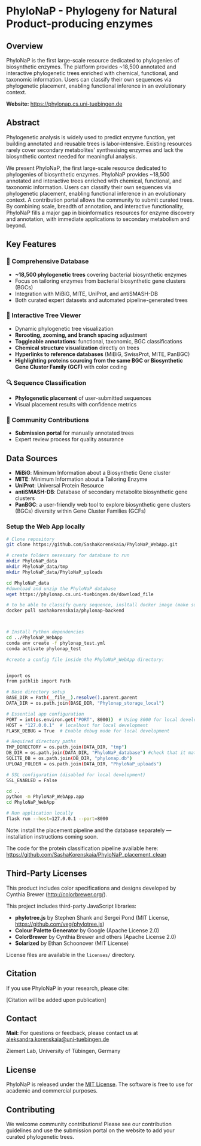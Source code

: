 # PhyloNaP -  Phylogeny for Natural Product-producing enzymes

## Overview

PhyloNaP is the first large-scale resource dedicated to phylogenies of biosynthetic enzymes. The platform provides ~18,500 annotated and interactive phylogenetic trees enriched with chemical, functional, and taxonomic information. Users can classify their own sequences via phylogenetic placement, enabling functional inference in an evolutionary context.

**Website:** https://phylonap.cs.uni-tuebingen.de

## Abstract

Phylogenetic analysis is widely used to predict enzyme function, yet building annotated and reusable trees is labor-intensive. Existing resources rarely cover secondary metabolites' synthesising enzymes and lack the biosynthetic context needed for meaningful analysis.

We present PhyloNaP, the first large-scale resource dedicated to phylogenies of biosynthetic enzymes. PhyloNaP provides ~18,500 annotated and interactive trees enriched with chemical, functional, and taxonomic information. Users can classify their own sequences via phylogenetic placement, enabling functional inference in an evolutionary context. A contribution portal allows the community to submit curated trees. By combining scale, breadth of annotation, and interactive functionality, PhyloNaP fills a major gap in bioinformatics resources for enzyme discovery and annotation, with immediate applications to secondary metabolism and beyond.

## Key Features

### 🧬 Comprehensive Database
- **~18,500 phylogenetic trees** covering bacterial biosynthetic enzymes
- Focus on tailoring enzymes from bacterial biosynthetic gene clusters (BGCs)
- Integration with MiBiG, MITE, UniProt, and antiSMASH-DB
- Both curated expert datasets and automated pipeline-generated trees


### 🌳 Interactive Tree Viewer
- Dynamic phylogenetic tree visualization
- **Rerooting, zooming, and branch spacing** adjustment
- **Toggleable annotations**: functional, taxonomic, BGC classifications
- **Chemical structure visualization** directly on trees
- **Hyperlinks to reference databases** (MiBiG, SwissProt, MITE, PanBGC)
- **Highlighting proteins sourcing from the same BGC or Biosynthetic Gene Cluster Family (GCF)** with color coding

### 🔍 Sequence Classification
- **Phylogenetic placement** of user-submitted sequences
- Visual placement results with confidence metrics


### 🤝 Community Contributions
- **Submission portal** for manually annotated trees
- Expert review process for quality assurance


## Data Sources

- **MiBiG**: Minimum Information about a Biosynthetic Gene cluster
- **MITE**: Minimum Information about a Tailoring Enzyme
- **UniProt**: Universal Protein Resource
- **antiSMASH-DB**: Database of secondary metabolite biosynthetic gene clusters
- **PanBGC**: a user-friendly web tool to explore biosynthetic gene clusters (BGCs) diversity within Gene Cluster Families (GCFs)


### Setup the Web App locally

```bash
# Clone repository
git clone https://github.com/SashaKorenskaia/PhyloNaP_WebApp.git

# create folders nesessary for database to run
mkdir PhyloNaP_data
mkdir PhyloNaP_data/tmp
mkdir PhyloNaP_data/PhyloNaP_uploads

cd PhyloNaP_data
#download and unzip the PhyloNaP database
wget https://phylonap.cs.uni-tuebingen.de/download_file

# to be able to classify query sequence, insltall docker image (make sure that the docker installed and ruuning)
docker pull sashakorenskaia/phylonap-backend



# Install Python dependencies
cd ../PhyloNaP_WebApp
conda env create -f phylonap_test.yml
conda activate phylonap_test

#create a config file inside the PhyloNaP_WebApp directory: 


import os
from pathlib import Path

# Base directory setup
BASE_DIR = Path(__file__).resolve().parent.parent
DATA_DIR = os.path.join(BASE_DIR, "Phylonap_storage_local")

# Essential app configuration
PORT = int(os.environ.get("PORT", 8000))  # Using 8000 for local development
HOST = "127.0.0.1"  # localhost for local development
FLASK_DEBUG = True  # Enable debug mode for local development

# Required directory paths
TMP_DIRECTORY = os.path.join(DATA_DIR, "tmp")
DB_DIR = os.path.join(DATA_DIR, "PhyloNaP_database") #check that it matches with the directory name that you downloaded!
SQLITE_DB = os.path.join(DB_DIR, "phylonap.db")
UPLOAD_FOLDER = os.path.join(DATA_DIR, "PhyloNaP_uploads")

# SSL configuration (disabled for local development)
SSL_ENABLED = False

cd ..
python -m PhyloNaP_WebApp.app
cd PhyloNaP_WebApp

# Run application locally
flask run --host=127.0.0.1 --port=8000
```


Note: install the placement pipeline and the database separately — installation instructions coming soon.

The code for the protein classification pipeline available here:
https://github.com/SashaKorenskaia/PhyloNaP_placement_clean

## Third-Party Licenses

This product includes color specifications and designs developed by Cynthia Brewer (http://colorbrewer.org/).

This project includes third-party JavaScript libraries:
- **phylotree.js** by Stephen Shank and Sergei Pond (MIT License, https://github.com/veg/phylotree.js)
- **Colour Palette Generator** by Google (Apache License 2.0)
- **ColorBrewer** by Cynthia Brewer and others (Apache License 2.0)
- **Solarized** by Ethan Schoonover (MIT License)


License files are available in the `licenses/` directory.

## Citation

If you use PhyloNaP in your research, please cite:

[Citation will be added upon publication]

## Contact

**Mail:** For questions or feedback, please contact us at [aleksandra.korenskaia@uni-tuebingen.de](mailto:aleksandra.korenskaia@uni-tuebingen.de)

Ziemert Lab, University of Tübingen, Germany

## License

PhyloNaP is released under the [MIT License](https://opensource.org/licenses/MIT). The software is free to use for academic and commercial purposes.

## Contributing

We welcome community contributions! Please see our contribution guidelines and use the submission portal on the website to add your curated phylogenetic trees.

